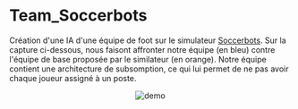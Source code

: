 # Team_Soccerbots

Création d'une IA d'une équipe de foot sur le simulateur <a href="http://www.cs.cmu.edu/~trb/TeamBots/Domains/SoccerBots/">Soccerbots</a>.
Sur la capture ci-dessous, nous faisont affronter notre équipe (en bleu) contre l'équipe de base proposée par le similateur (en orange). Notre équipe contient une architecture de subsomption, ce qui lui permet de ne pas avoir chaque joueur assigné à un poste.

<div align="center">
<img src="https://github.com/ValentinLe/Team_Soccerbots/blob/master/captures/demo.gif" alt="demo">
</div>
